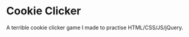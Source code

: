 Cookie Clicker
==============

A terrible cookie clicker game I made to practise HTML/CSS/JS/jQuery.